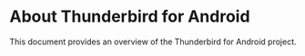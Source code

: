 # About Thunderbird for Android

This document provides an overview of the Thunderbird for Android project.
